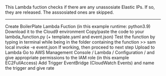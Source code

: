 This Lambda fuction checks if there are any unassosiate Elastic IPs. 
If so, they are released.
The asssosiated ones are skipped. 

______________________________________________________________________
Create BoilerPlate Lambda Fuction (in this example runtime: python3.9)
Download it to the Cloud9 environment
Copy/paste the code to your lambda_function.py (+ template.yaml and event.json)
Test the function by typing in terminal while being in the folder containing the function >> sam local invoke -e event.json
If working, then proceed to next step
Upload to Lambda 
Go to AWS Management Console / Lambda / Configuration / and give appropriate permissions to the IAM role (in this example EC2FullAccess)
Add Trigger EventBridge (CloudWatch Events) and name the trigger and give rate 